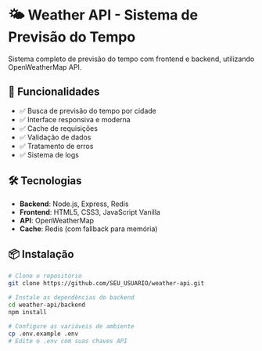 # 🌤️ Weather API - Sistema de Previsão do Tempo

Sistema completo de previsão do tempo com frontend e backend, utilizando OpenWeatherMap API.

## 🚀 Funcionalidades

- ✅ Busca de previsão do tempo por cidade
- ✅ Interface responsiva e moderna
- ✅ Cache de requisições
- ✅ Validação de dados
- ✅ Tratamento de erros
- ✅ Sistema de logs

## 🛠️ Tecnologias

- **Backend**: Node.js, Express, Redis
- **Frontend**: HTML5, CSS3, JavaScript Vanilla
- **API**: OpenWeatherMap
- **Cache**: Redis (com fallback para memória)

## 📦 Instalação

```bash
# Clone o repositório
git clone https://github.com/SEU_USUARIO/weather-api.git

# Instale as dependências do backend
cd weather-api/backend
npm install

# Configure as variáveis de ambiente
cp .env.example .env
# Edite o .env com suas chaves API